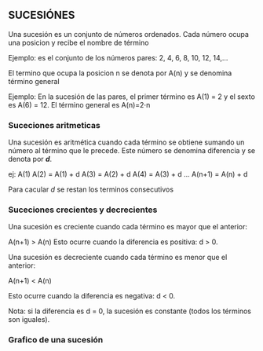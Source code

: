 ## SUCESIÓNES

Una sucesión es un conjunto de números ordenados. Cada número ocupa una posicion y recibe el nombre de término

Ejemplo: es el conjunto de los números pares: 2, 4, 6, 8, 10, 12, 14,...

El termino que ocupa la posicion n se denota por A(n) y se denomina término general

Ejemplo: En la sucesión de las pares, el primer término es A(1) = 2 y el sexto es A(6) = 12. El término general es A(n)=2⋅n    

### Suceciones aritmeticas

Una sucesión es aritmética cuando cada término se obtiene sumando un número al término que le precede. Este número se denomina diferencia y se denota por ***d***.

ej: 
    A(1)
    A(2) = A(1) + d 
    A(3) = A(2) + d
    A(4) = A(3) + d
    ...
    A(n+1) = A(n) + d

Para cacular *d* se restan los terminos consecutivos

### Suceciones crecientes y decrecientes

Una sucesión es creciente cuando cada término es mayor que el anterior:

A(n+1) > A(n) Esto ocurre cuando la diferencia es positiva: d > 0.

Una sucesión es decreciente cuando cada término es menor que el anterior:

A(n+1) < A(n)

Esto ocurre cuando la diferencia es negativa: d < 0.

Nota: si la diferencia es d = 0, la sucesión es constante (todos los términos son iguales).

### Grafico de una sucesión